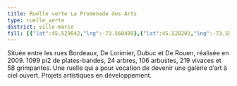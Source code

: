 ```yaml
---
title: Ruelle verte La Promenade des Arts
type: ruelle_verte
district: ville-marie
fill: [{"lat":45.529042,"lng":-73.560489},{"lat":45.528203,"lng":-73.558676}]
---
```


Située entre les rues Bordeaux, De Lorimier, Dubuc et De Rouen, réalisée en 2009. 1099 pi2 de plates-bandes, 24 arbres, 106 arbustes, 219 vivaces et 58 grimpantes. Une ruelle qui a pour vocation de devenir une galerie d’art à ciel ouvert. Projets artistiques en développement.